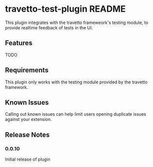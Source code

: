 # travetto-test-plugin README

This plugin integrates with the travetto frameweork's testing module, to provide realtime feedback of tests in the UI.

## Features

TODO


## Requirements

This plugin only works with the testing module provided by the travetto framework.

## Known Issues

Calling out known issues can help limit users opening duplicate issues against your extension.

## Release Notes

### 0.0.10

Initial release of plugin
